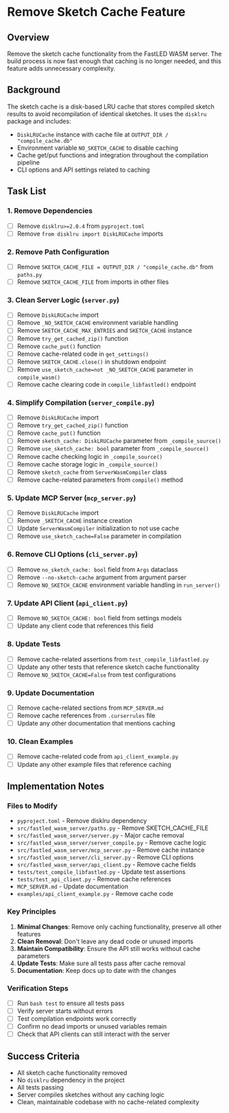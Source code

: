 # Remove Sketch Cache Feature

## Overview

Remove the sketch cache functionality from the FastLED WASM server. The build process is now fast enough that caching is no longer needed, and this feature adds unnecessary complexity.

## Background

The sketch cache is a disk-based LRU cache that stores compiled sketch results to avoid recompilation of identical sketches. It uses the `disklru` package and includes:

- `DiskLRUCache` instance with cache file at `OUTPUT_DIR / "compile_cache.db"`
- Environment variable `NO_SKETCH_CACHE` to disable caching
- Cache get/put functions and integration throughout the compilation pipeline
- CLI options and API settings related to caching

## Task List

### 1. Remove Dependencies
- [ ] Remove `disklru>=2.0.4` from `pyproject.toml`
- [ ] Remove `from disklru import DiskLRUCache` imports

### 2. Remove Path Configuration  
- [ ] Remove `SKETCH_CACHE_FILE = OUTPUT_DIR / "compile_cache.db"` from `paths.py`
- [ ] Remove `SKETCH_CACHE_FILE` from imports in other files

### 3. Clean Server Logic (`server.py`)
- [ ] Remove `DiskLRUCache` import
- [ ] Remove `_NO_SKETCH_CACHE` environment variable handling
- [ ] Remove `SKETCH_CACHE_MAX_ENTRIES` and `SKETCH_CACHE` instance
- [ ] Remove `try_get_cached_zip()` function
- [ ] Remove `cache_put()` function  
- [ ] Remove cache-related code in `get_settings()`
- [ ] Remove `SKETCH_CACHE.close()` in shutdown endpoint
- [ ] Remove `use_sketch_cache=not _NO_SKETCH_CACHE` parameter in `compile_wasm()`
- [ ] Remove cache clearing code in `compile_libfastled()` endpoint

### 4. Simplify Compilation (`server_compile.py`)
- [ ] Remove `DiskLRUCache` import
- [ ] Remove `try_get_cached_zip()` function
- [ ] Remove `cache_put()` function
- [ ] Remove `sketch_cache: DiskLRUCache` parameter from `_compile_source()`
- [ ] Remove `use_sketch_cache: bool` parameter from `_compile_source()`
- [ ] Remove cache checking logic in `_compile_source()`
- [ ] Remove cache storage logic in `_compile_source()`
- [ ] Remove `sketch_cache` from `ServerWasmCompiler` class
- [ ] Remove cache-related parameters from `compile()` method

### 5. Update MCP Server (`mcp_server.py`)
- [ ] Remove `DiskLRUCache` import
- [ ] Remove `_SKETCH_CACHE` instance creation
- [ ] Update `ServerWasmCompiler` initialization to not use cache
- [ ] Remove `use_sketch_cache=False` parameter in compilation

### 6. Remove CLI Options (`cli_server.py`)
- [ ] Remove `no_sketch_cache: bool` field from `Args` dataclass
- [ ] Remove `--no-sketch-cache` argument from argument parser
- [ ] Remove `NO_SKETCH_CACHE` environment variable handling in `run_server()`

### 7. Update API Client (`api_client.py`)
- [ ] Remove `NO_SKETCH_CACHE: bool` field from settings models
- [ ] Update any client code that references this field

### 8. Update Tests
- [ ] Remove cache-related assertions from `test_compile_libfastled.py`
- [ ] Update any other tests that reference sketch cache functionality
- [ ] Remove `NO_SKETCH_CACHE=False` from test configurations

### 9. Update Documentation
- [ ] Remove cache-related sections from `MCP_SERVER.md`
- [ ] Remove cache references from `.curserrules` file
- [ ] Update any other documentation that mentions caching

### 10. Clean Examples
- [ ] Remove cache-related code from `api_client_example.py`
- [ ] Update any other example files that reference caching

## Implementation Notes

### Files to Modify
- `pyproject.toml` - Remove disklru dependency
- `src/fastled_wasm_server/paths.py` - Remove SKETCH_CACHE_FILE
- `src/fastled_wasm_server/server.py` - Major cache removal
- `src/fastled_wasm_server/server_compile.py` - Remove cache logic
- `src/fastled_wasm_server/mcp_server.py` - Remove cache instance
- `src/fastled_wasm_server/cli_server.py` - Remove CLI options
- `src/fastled_wasm_server/api_client.py` - Remove cache fields
- `tests/test_compile_libfastled.py` - Update test assertions
- `tests/test_api_client.py` - Remove cache references
- `MCP_SERVER.md` - Update documentation
- `examples/api_client_example.py` - Remove cache code

### Key Principles
1. **Minimal Changes**: Remove only caching functionality, preserve all other features
2. **Clean Removal**: Don't leave any dead code or unused imports
3. **Maintain Compatibility**: Ensure the API still works without cache parameters
4. **Update Tests**: Make sure all tests pass after cache removal
5. **Documentation**: Keep docs up to date with the changes

### Verification Steps
- [ ] Run `bash test` to ensure all tests pass
- [ ] Verify server starts without errors
- [ ] Test compilation endpoints work correctly
- [ ] Confirm no dead imports or unused variables remain
- [ ] Check that API clients can still interact with the server

## Success Criteria

- All sketch cache functionality removed
- No `disklru` dependency in the project
- All tests passing
- Server compiles sketches without any caching logic
- Clean, maintainable codebase with no cache-related complexity


